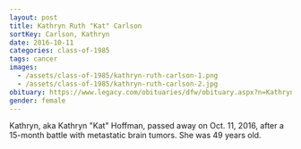 ```yaml
---
layout: post
title: Kathryn Ruth "Kat" Carlson
sortKey: Carlson, Kathryn
date: 2016-10-11
categories: class-of-1985
tags: cancer
images:
  - /assets/class-of-1985/kathryn-ruth-carlson-1.png
  - /assets/class-of-1985/kathryn-ruth-carlson-2.jpg
obituary: https://www.legacy.com/obituaries/dfw/obituary.aspx?n=Kathryn-Hoffman&pid=182255525
gender: female
---
```

Kathryn, aka Kathryn "Kat" Hoffman, passed away on Oct. 11, 2016, after a 15-month battle with metastatic brain tumors.  She was 49 years old.
